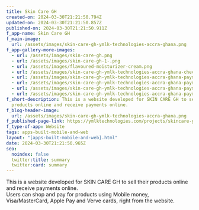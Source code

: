 ```yaml
---
title: Skin Care GH
created-on: 2024-03-30T21:21:50.794Z
updated-on: 2024-03-30T21:21:50.857Z
published-on: 2024-03-30T21:21:50.911Z
f_app-name: Skin Care GH
f_main-image:
  url: /assets/images/skin-care-gh-ymlk-technologies-accra-ghana.png
f_app-gallery-more-images:
  - url: /assets/images/skin-care-gh.png
  - url: /assets/images/skin-care-gh-1-.png
  - url: /assets/images/flavoured-moisturizer-cream.png
  - url: /assets/images/skin-care-gh-ymlk-technologies-accra-ghana-checkout.png
  - url: /assets/images/skin-care-gh-ymlk-technologies-accra-ghana-payment-information.png
  - url: /assets/images/skin-care-gh-ymlk-technologies-accra-ghana-payment-information-1-.png
  - url: /assets/images/skin-care-gh-ymlk-technologies-accra-ghana-payment-information-2-.png
  - url: /assets/images/skin-care-gh-ymlk-technologies-accra-ghana-payment-information-3-.png
f_short-description: This is a website developed for SKIN CARE GH to sell their
  products online and receive payments online.
f_blog-header-image:
  url: /assets/images/skin-care-gh-ymlk-technologies-accra-ghana.png
f_published-page-link: https://ymlktechnologies.com/projects/skincare-gh
f_type-of-app: Website
tags: apps-built-mobile-and-web
layout: "[apps-built-mobile-and-web].html"
date: 2024-03-30T21:21:50.965Z
seo:
  noindex: false
  twitter:title: summary
  twitter:card: summary
---
```

T﻿his is a website developed for SKIN CARE GH to sell their products online and receive payments online.\
Users can shop and pay for products using Mobile money, Visa/MasterCard, Apple Pay and Verve cards, right from the website.
